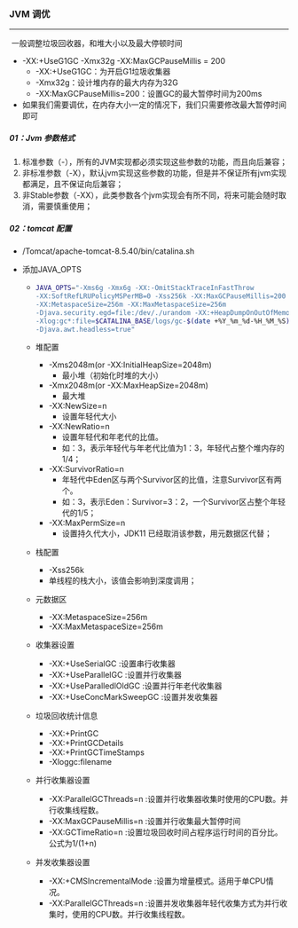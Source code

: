 ### JVM 调优

------

​	一般调整垃圾回收器，和堆大小以及最大停顿时间

- -XX:+UseG1GC -Xmx32g -XX:MaxGCPauseMillis = 200
  - -XX:+UseG1GC：为开启G1垃圾收集器
  - -Xmx32g：设计堆内存的最大内存为32G
  - -XX:MaxGCPauseMillis=200：设置GC的最大暂停时间为200ms
- 如果我们需要调优，在内存大小一定的情况下，我们只需要修改最大暂停时间即可

##### 01：Jvm 参数格式

1. 标准参数（-），所有的JVM实现都必须实现这些参数的功能，而且向后兼容；
2. 非标准参数（-X），默认jvm实现这些参数的功能，但是并不保证所有jvm实现都满足，且不保证向后兼容；
3. 非Stable参数（-XX），此类参数各个jvm实现会有所不同，将来可能会随时取消，需要慎重使用；

##### 02：tomcat 配置

- /Tomcat/apache-tomcat-8.5.40/bin/catalina.sh

- 添加JAVA_OPTS

  - ```sh
    JAVA_OPTS="-Xms6g -Xmx6g -XX:-OmitStackTraceInFastThrow 
    -XX:SoftRefLRUPolicyMSPerMB=0 -Xss256k -XX:MaxGCPauseMillis=200 
    -XX:MetaspaceSize=256m -XX:MaxMetaspaceSize=256m 
    -Djava.security.egd=file:/dev/./urandom -XX:+HeapDumpOnOutOfMemoryError 
    -Xlog:gc*:file=$CATALINA_BASE/logs/gc-$(date +%Y_%m_%d-%H_%M_%S).log:time,level,tags -XX:HeapDumpPath=${CATALINA_BASE}/logs
    -Djava.awt.headless=true"
    ```

  - 堆配置

    - -Xms2048m(or -XX:InitialHeapSize=2048m)
      - 最小堆（初始化时堆的大小）
    - -Xmx2048m(or -XX:MaxHeapSize=2048m)
      - 最大堆
    - -XX:NewSize=n
      - 设置年轻代大小
    - -XX:NewRatio=n
      - 设置年轻代和年老代的比值。
      - 如：3，表示年轻代与年老代比值为1：3，年轻代占整个堆内存的1/4；
    - -XX:SurvivorRatio=n
      - 年轻代中Eden区与两个Survivor区的比值，注意Survivor区有两个。
      - 如：3，表示Eden：Survivor=3：2，一个Survivor区占整个年轻代的1/5；
    - -XX:MaxPermSize=n
      - 设置持久代大小，JDK11 已经取消该参数，用元数据区代替；

  - 栈配置

    - -Xss256k
    - 单线程的栈大小，该值会影响到深度调用；

  - 元数据区

    - -XX:MetaspaceSize=256m 
    - -XX:MaxMetaspaceSize=256m

  - 收集器设置

    - -XX:+UseSerialGC :设置串行收集器
    - -XX:+UseParallelGC :设置并行收集器
    - -XX:+UseParalledlOldGC :设置并行年老代收集器
    - -XX:+UseConcMarkSweepGC :设置并发收集器

  - 垃圾回收统计信息

    - -XX:+PrintGC
    - -XX:+PrintGCDetails
    - -XX:+PrintGCTimeStamps
    - -Xloggc:filename

  - 并行收集器设置

    - -XX:ParallelGCThreads=n :设置并行收集器收集时使用的CPU数。并行收集线程数。
    - -XX:MaxGCPauseMillis=n :设置并行收集最大暂停时间
    - -XX:GCTimeRatio=n :设置垃圾回收时间占程序运行时间的百分比。公式为1/(1+n)

  - 并发收集器设置

    - -XX:+CMSIncrementalMode :设置为增量模式。适用于单CPU情况。
    - -XX:ParallelGCThreads=n :设置并发收集器年轻代收集方式为并行收集时，使用的CPU数。并行收集线程数。

  